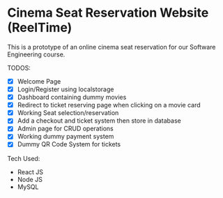 # Cinema Seat Reservation Website (ReelTime)

This is a prototype of an online cinema seat reservation for our Software Engineering course.

TODOS:
- [x] Welcome Page
- [x] Login/Register using localstorage
- [x] Dashboard containing dummy movies
- [x] Redirect to ticket reserving page when clicking on a movie card
- [x] Working Seat selection/reservation
- [x] Add a checkout and ticket system then store in database
- [x] Admin page for CRUD operations
- [x] Working dummy payment system
- [x] Dummy QR Code System for tickets

Tech Used:
- React JS
- Node JS
- MySQL
